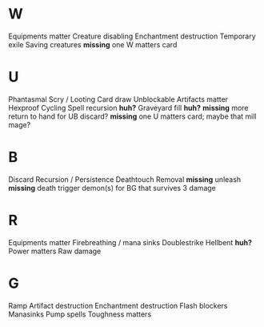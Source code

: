 # W

Equipments matter
Creature disabling
Enchantment destruction
Temporary exile
Saving creatures
**missing** one W matters card

# U

Phantasmal
Scry / Looting
Card draw
Unblockable
Artifacts matter
Hexproof
Cycling
Spell recursion **huh?**
Graveyard fill **huh?**
**missing** more return to hand for UB discard?
**missing** one U matters card; maybe that mill mage?

# B

Discard
Recursion / Persistence
Deathtouch
Removal
**missing** unleash
**missing** death trigger demon(s) for BG that survives 3 damage

# R

Equipments matter
Firebreathing / mana sinks
Doublestrike
Hellbent **huh?**
Power matters
Raw damage

# G

Ramp
Artifact destruction
Enchantment destruction
Flash blockers
Manasinks
Pump spells
Toughness matters
